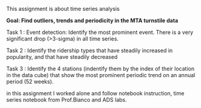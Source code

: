 This assignment is about time series analysis

**Goal: Find outliers, trends and periodicity in the MTA turnstile data**

Task 1 : Event detection: Identify the most prominent event. There is a very significant drop (>3-sigma) in all time series.

Task 2 : Identify the ridership types that have steadily increased in popularity, and that have steadily decreased

Task 3 :  Identify the 4 stations (indentify them by the index of their location in the data cube) that show the most prominent periodic trend on an annual period (52 weeks).


in this assignment I worked alone and follow notebook instruction, time series notebook from Prof.Bianco and ADS labs.
